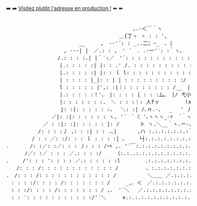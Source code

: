 ➡️ ➡️ [Visitez plutôt l'adresse en production !](https://mijkami.github.io) ⬅️ ⬅️

<pre>

　　　　　　　　　　　　　　　　 　 　 　 　 　 ,.-＜￣｀ヽ
　　　　　　　　　　　　　　　　　　　　　　＿{丁ヽ ヽ : : ',
　　　　　　　　　　　　 　 __　　　,　-‐'´: : _..二ﾆ ｰ_　、|
　　　　　　　　　 　 , -‐-| |　／.: : ,　' ´　. .-一'′: :｀ヽ、
　　　　　　　　　　/.: : : :.| |｀′:／　'´: : : : : : : : : : : : ､: :＼
　　　　　 　 　 　 |.: : : : :| |: : .' /. : : : : : : : : : : : : : ', : :＼: :ヽ
　　　　　 　 　 　 |.: : : : :| |: : ｌ l: : : : : : : : : : : ,ﾊ : : }、.: : :ヽ.: :',
　　　　　 　 　 　 | : : : : |_|: : | | : : : : : : : : : :/　|: :/,.ﾍ. : : : ! : :l
　　　　　 　 　 　 l : : : : : |',: :|｜: : : : : : : : /__　| /,ｨ行.: : : |、.:|
　　　　　 　 　 　 |.: : : : :！'､　|: : : : | : : :厶、　|/ 弋小,: : ﾊ∨　　　　　　　　　　　　　　　,　　　¨￣￣¨　　､
　　　　　 　 　 　 |: : : : : : :.　＼ : : :｜: 人fッ　　　　　!∧/.:|.:|　　　　　　　　　　　　　　／　　　　　　　　　　 ＼
　　 　 　 　 　 　 j: :|: : : : : :、　 ＼: :| /､ｎ.-､　 _ 　' 丿: : : :|.:|　　　　　　　　　　　　　/　　 　　　　　　 　 　 　 ヽ
　　　　　 　 　 ／|: :|: : : : : : ヽ, '´　`〈 '､ヽヽヽ_-r　´｀ヽ : : |: |　　　　 　 ＿　　 　 　.ト　.　 　 　　　　　 　 　 　 ',
　　　　　 　 ／ : :|: :|: : : : : |: /　　　　ト ヽ.＼__｀ヽ.ー-､', : :|:｜　 　 ,　'´.:.:｢｀ヽ,　　　| ｌ〃>､　 　　　　　　 　 　 |
　　　　 　 /: : : :丿 ,: : :| : : .､|　　　　,ハ :.:.:.:.:.:.:￣¨¨¨´.:},: :l: :l. 　 ／.:.:.:.:.:.:|　　 ＼　,.ゝ'⌒)ﾆ',　 　 　 　 　 　 　 ﾉ
　　　　　/ : : ／: :/: : : ｌ : : : :| 、 　 └┤:.:.:.:.:.:.:.:.:.:.:.:.:.:. ハﾉ. :| ／.:.:.:.:.:.:.:.:.:|´￣＞'´,　 '^　､ミ|　　　　　　　　　 ／
.　　　　/: :／: :／: : : 丿: : : /ｰﾍ ,. '´￣:.:.:.:.:.:.:.:.:.:.:.:.:.:.:/___|: :/':.:.:.:.:.:.:.:.:.:.:.:.ヤ'´ .ィﾞＴ’　　　 ｀′　 . ＿＿ .　　´
　　　 /／: :／ : : : ／.: : : :/　　 〈:.:..:.:.:.:.:.:.:.:.:.:.:.:.:.:.:.:.:/　___∨.:.:.:.:.:.:.:.:.:.:.:.:.:.:. 'く ｀′|
.　　 /': : : ': : : : ／.: : : : : :l　 　 　 .:.:.:.:.:.:.:.:.:.:.:.:.:.:.:.:./_´.:.:.:.:. ヽ :.:.:.:.:.:.:.:.:.:.:.:.:.:.:.:＼ 丿
　　/: : : /: : : : : : : : : : : : / 　 　 　 、:.:.:.:.:.:.:.:.:.:. ／.:.:.＼ :.:.:.:.:|.:.:.:.:,　　　´￣￣￣
.　/: : : /: : : : : : : : : : : : /　　　　　　＼＿＿ ／.:.:.:.:.:.:.:.:.ヽ.:.:.:| ／
　: : : :/: : : : /: : : : : : : /　　　_,．＜　／.:.:.:.:.:.:.:.:.:.:.:.:.:.:.:.:.:. } :./´ ＼
　: : :/: : : : /: : : : : : : / ,． '´＼　 ／.:.:.:.:.:.:.:.:.:.:.:.:.:.:.:.:.:.: ／ :/￣|: : :＼
　: : ′: : : : : : : : : : :/'´＼　 　 ∨.:.:.:.:.:.:.:.:.:.:.:.:.:.:.:.:.:.:.／.:.:.:/　／＼.: : :＼ 
 </pre>

